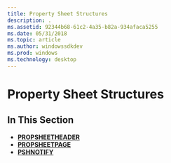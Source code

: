 ```yaml
---
title: Property Sheet Structures
description: .
ms.assetid: 92344b68-61c2-4a35-b82a-934afaca5255
ms.date: 05/31/2018
ms.topic: article
ms.author: windowssdkdev
ms.prod: windows
ms.technology: desktop
---
```


# Property Sheet Structures

## In This Section

-   [**PROPSHEETHEADER**](/windows/win32/Prsht/ns-prsht-_propsheetheadera_v2?branch=master)
-   [**PROPSHEETPAGE**](/windows/win32/Prsht/ns-prsht-_propsheetpagea_v2?branch=master)
-   [**PSHNOTIFY**](/windows/win32/Prsht/ns-prsht-_pshnotify?branch=master)

 

 





